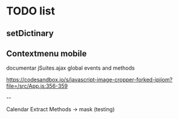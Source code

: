 # TODO list

## setDictinary
## Contextmenu mobile


documentar jSuites.ajax global events and methods

https://codesandbox.io/s/javascript-image-cropper-forked-ipjiom?file=/src/App.js:356-359

-- 

Calendar Extract Methods -> mask (testing)